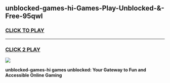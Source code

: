 
## unblocked-games-hi-Games-Play-Unblocked-&-Free-95qwl
<h3>
<a href="https://premium76.site?title=unblocked-games-hi&ref=24A">CLICK TO PLAY</a></h3>
<hr>

<h3>
<a href="https://premium76.site?title=unblocked-games-hi&ref=24A">CLICK 2 PLAY</a>
  
</h3>

<a href="https://premium76.site?title=unblocked-games-hi&ref=24A"><img src="https://clearcache.store/games.png"></a>


**unblocked-games-hi games unblocked: Your Gateway to Fun and Accessible Online Gaming**
